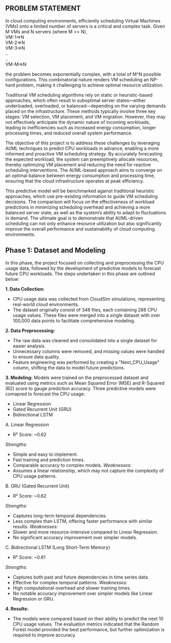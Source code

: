 ## PROBLEM STATEMENT

In cloud computing environments, efficiently scheduling Virtual Machines (VMs) onto a limited number of servers is a critical and complex task. Given M VMs and N servers (where M >> N),\
VM-1=>N\
VM-2=>N\
VM-3=>N\
..\
..\
VM-M=>N

the problem becomes exponentially complex, with a total of M^N possible configurations. This combinatorial nature renders VM scheduling an NP-hard problem, making it challenging to achieve optimal resource utilization.

Traditional VM scheduling algorithms rely on static or heuristic-based approaches, which often result in suboptimal server states—either underloaded, overloaded, or balanced—depending on the varying demands placed on the infrastructure. These methods typically involve three key stages: VM selection, VM placement, and VM migration. However, they may not effectively anticipate the dynamic nature of incoming workloads, leading to inefficiencies such as increased energy consumption, longer processing times, and reduced overall system performance.

The objective of this project is to address these challenges by leveraging AI/ML techniques to predict CPU workloads in advance, enabling a more informed and proactive VM scheduling strategy. By accurately forecasting the expected workload, the system can preemptively allocate resources, thereby optimizing VM placement and reducing the need for reactive scheduling interventions. The AI/ML-based approach aims to converge on an optimal balance between energy consumption and processing time, ensuring that the cloud infrastructure operates at peak efficiency.

This predictive model will be benchmarked against traditional heuristic approaches, which use pre-existing information to guide VM scheduling decisions. The comparison will focus on the effectiveness of workload predictions in minimizing scheduling overhead and achieving a more balanced server state, as well as the system’s ability to adapt to fluctuations in demand. The ultimate goal is to demonstrate that AI/ML-driven scheduling can not only enhance resource utilization but also significantly improve the overall performance and sustainability of cloud computing environments.


## Phase 1: Dataset and Modeling

In this phase, the project focused on collecting and preprocessing the CPU usage data, followed by the development of predictive models to forecast future CPU workloads. The steps undertaken in this phase are outlined below:

**1. Data Collection:**
- CPU usage data was collected from CloudSim simulations, representing real-world cloud environments.
- The dataset originally consist of 348 files, each containing 288 CPU usage values. These files were merged into a single dataset with over 100,000 data points to facilitate comprehensive modeling.

**2. Data Preprocessing:**
- The raw data was cleaned and consolidated into a single dataset for easier analysis.
- Unnecessary columns were removed, and missing values were handled to ensure data quality.
- Feature engineering was performed by creating a "Next_CPU_Usage" column, shifting the data to model future predictions.

**3. Modeling:**
Models were trained on the preprocessed dataset and evaluated using metrics such as Mean Squared Error (MSE) and R-Squared (R2) score to gauge prediction accuracy.
Three predictive models were comapred to forecast the CPU usage:
- Linear Regression
- Gated Recurrent Unit (GRU)
- Bidirectional LSTM


A. Linear Regression
- R² Score: ~0.62

_Strengths:_
- Simple and easy to implement.
- Fast training and prediction times.
- Comparable accuracy to complex models.
_Weaknesses:_
- Assumes a linear relationship, which may not capture the complexity of CPU usage patterns.

B. GRU (Gated Recurrent Unit)
- R² Score: ~0.62

_Strengths:_
- Captures long-term temporal dependencies.
- Less complex than LSTM, offering faster performance with similar results.
_Weaknesses:_
- Slower and more resource-intensive compared to Linear Regression.
- No significant accuracy improvement over simpler models.

C. Bidirectional LSTM (Long Short-Term Memory)
- R² Score: ~0.61

_Strengths:_
- Captures both past and future dependencies in time series data.
- Effective for complex temporal patterns.
_Weaknesses:_
- High computational overhead and slower training times.
- No notable accuracy improvement over simpler models like Linear Regression or GRU.

**4. Results:**
- The models were compared based on their ability to predict the next 10 CPU usage values. The evaluation metrics indicated that the Random Forest model provided the best performance, but further optimization is required to improve accuracy.
